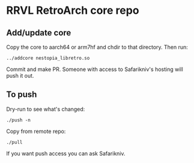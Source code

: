 # RRVL RetroArch core repo

## Add/update core

Copy the core to aarch64 or arm7hf and chdir to that directory. Then run:

    ../addcore nestopia_libretro.so

Commit and make PR. Someone with access to Safarikniv's hosting will push it out.

## To push

Dry-run to see what's changed:

    ./push -n 

Copy from remote repo:

    ./pull

If you want push access you can ask Safarikniv.
